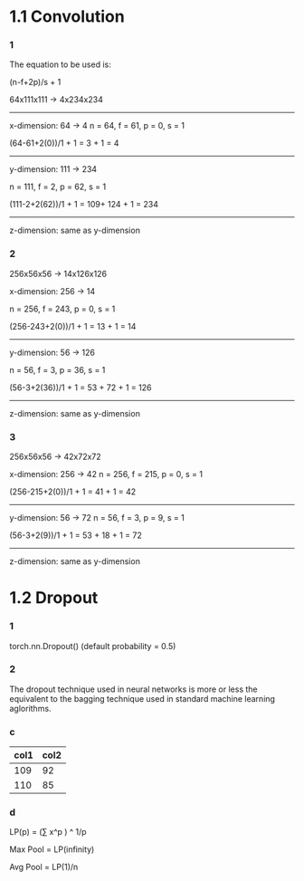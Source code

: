 # 1.1 Convolution
### 1

The equation to be used is:

(n-f+2p)/s + 1

64x111x111 -> 4x234x234

---------

x-dimension: 64 -> 4
n = 64, f = 61, p = 0, s = 1

(64-61+2(0))/1 + 1 = 3 + 1 = 4

---------

y-dimension: 111 -> 234

n = 111, f = 2, p = 62, s = 1

(111-2+2(62))/1 + 1 = 109+ 124 + 1 = 234

---------

z-dimension: same as y-dimension

### 2

256x56x56 -> 14x126x126

x-dimension: 256 -> 14

n = 256, f = 243, p = 0, s = 1

(256-243+2(0))/1 + 1 = 13 + 1 = 14

---------

y-dimension: 56 -> 126

n = 56, f = 3, p = 36, s = 1

(56-3+2(36))/1 + 1 = 53 + 72 + 1 = 126

---------

z-dimension: same as y-dimension

### 3

256x56x56 -> 42x72x72

x-dimension: 256 -> 42
n = 256, f = 215, p = 0, s = 1

(256-215+2(0))/1 + 1 = 41 + 1 = 42

---------

y-dimension: 56 -> 72
n = 56, f = 3, p = 9, s = 1

(56-3+2(9))/1 + 1 = 53 + 18 + 1 = 72

---------

z-dimension: same as y-dimension

# 1.2 Dropout
### 1
torch.nn.Dropout() (default probability = 0.5)

### 2
The dropout technique used in neural networks is more or less the equivalent to the bagging technique used in standard machine learning aglorithms.

### c

| col1 | col2 |
| - | - |
| 109 | 92 |
| 110 | 85 |

### d
LP(p) = (&sum; x^p ) ^ 1/p

Max Pool = LP(infinity)

Avg Pool = LP(1)/n
